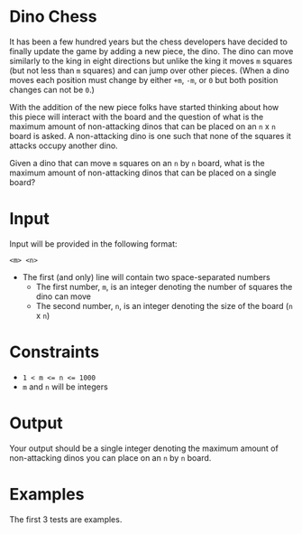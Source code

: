 # Dino Chess
It has been a few hundred years but the chess developers have decided to finally update the game by adding a new piece, the dino. The dino can move similarly to the king in eight directions but unlike the king it moves `m` squares (but not less than `m` squares) and can jump over other pieces. (When a dino moves each position must change by either `+m`, `-m`, or `0` but both position changes can not be `0`.)

With the addition of the new piece folks have started thinking about how this piece will interact with the board and the question of what is the maximum amount of non-attacking dinos that can be placed on an `n` x `n` board is asked. A non-attacking dino is one such that none of the squares it attacks occupy another dino. 

Given a dino that can move `m` squares on an `n` by `n` board, what is the maximum amount of non-attacking dinos that can be placed on a single board?

# Input
Input will be provided in the following format:

```
<m> <n>
```

* The first (and only) line will contain two space-separated numbers
    * The first number, `m`, is an integer denoting the number of squares the dino can move
    * The second number, `n`, is an integer denoting the size of the board (`n` x `n`)
   
# Constraints
* `1 < m <= n <= 1000`
* `m` and `n` will be integers

# Output
Your output should be a single integer denoting the maximum amount of non-attacking dinos you can place on an `n` by `n` board.

# Examples
The first 3 tests are examples.
